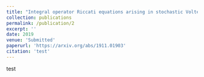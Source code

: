 ```yaml
---
title: "Integral operator Riccati equations arising in stochastic Volterra control problems"
collection: publications
permalink: /publication/2
excerpt: ''
date: 2019
venue: 'Submitted'
paperurl: 'https://arxiv.org/abs/1911.01903'
citation: 'test'
---
```

test